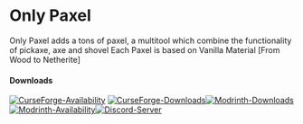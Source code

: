 # Only Paxel

Only Paxel adds a tons of paxel, a multitool which combine
the functionality of pickaxe, axe and shovel
Each Paxel is based on Vanilla Material [From Wood to Netherite]

#### Downloads

[![CurseForge-Availability](http://cf.way2muchnoise.eu/versions/1213806.svg)](https://www.curseforge.com/minecraft/mc-mods/only-paxels) 
[![CurseForge-Downloads](http://cf.way2muchnoise.eu/full_1213806_downloads.svg)](https://www.curseforge.com/minecraft/mc-mods/only-paxels)[![Modrinth-Downloads](https://img.shields.io/modrinth/dt/MzCqE56H?logo=modrinth)](https://modrinth.com/mod/only-paxels)
[![Modrinth-Availability](https://img.shields.io/modrinth/game-versions/MzCqE56H?logo=modrinth)](https://modrinth.com/mod/only-paxels)[![Discord-Server](https://img.shields.io/discord/1051116089133777016?logo=discord&logoColor=white)](https://discord.gg/jVmUTGFMX5)